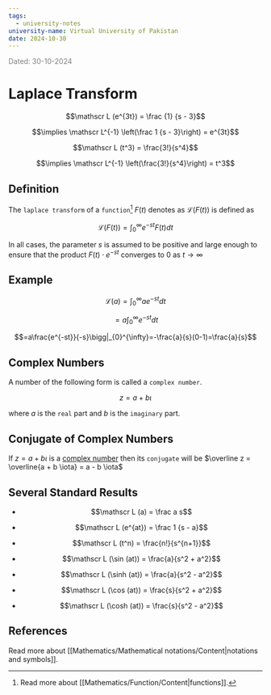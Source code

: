 ```yaml
---
tags:
  - university-notes
university-name: Virtual University of Pakistan
date: 2024-10-30
---
```


<span style="color: gray;">Dated: 30-10-2024</span>

# Laplace Transform

$$\mathscr L (e^{3t}) = \frac {1} {s - 3}$$

$$\implies \mathscr L^{-1} \left(\frac 1 {s - 3}\right) = e^{3t}$$

$$\mathscr L (t^3) = \frac{3!}{s^4}$$

$$\implies \mathscr L^{-1} \left(\frac{3!}{s^4}\right) = t^3$$

## Definition

The `laplace transform` of a `function`[^1] $F(t)$ denotes as $\mathscr L (F(t))$ is defined as  

$$\mathscr L (F(t)) = \int_0^\infty e^{-st} F(t) dt$$

In all cases, the parameter $s$ is assumed to be positive and large enough to ensure that the product $F(t) \cdot e^{-st}$ converges to $0$ as $t \to \infty$

## Example

$$\mathscr L (a) = \int_0^\infty a e^{-st} dt$$

$$= a \int_0^\infty e^{-st} dt$$

$$=a\frac{e^{-st}}{-s}\bigg|_{0}^{\infty}=-\frac{a}{s}(0-1)=\frac{a}{s}$$

## Complex Numbers

A number of the following form is called a `complex number`.  

$$z = a + b\iota$$

where $a$ is the `real` part and $b$ is the `imaginary` part.

## Conjugate of Complex Numbers

If $z = a + b \iota$ is a [complex number](#complex-numbers) then its `conjugate` will be $\overline z = \overline{a + b \iota} = a - b \iota$ 

## Several Standard Results

- $$\mathscr L (a) = \frac a s$$

- $$\mathscr L (e^{at}) = \frac 1 {s - a}$$

- $$\mathscr L (t^n) = \frac{n!}{s^{n+1}}$$

- $$\mathscr L (\sin (at)) = \frac{a}{s^2 + a^2}$$

- $$\mathscr L (\sinh (at)) = \frac{a}{s^2 - a^2}$$

- $$\mathscr L (\cos (at)) = \frac{s}{s^2 + a^2}$$

- $$\mathscr L (\cosh (at)) = \frac{s}{s^2 - a^2}$$

## References

Read more about [[Mathematics/Mathematical notations/Content|notations and symbols]].

[^1]: Read more about [[Mathematics/Function/Content|functions]].